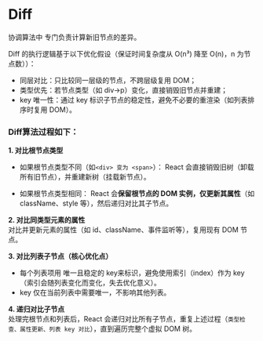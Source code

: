 # Diff
协调算法中 专门负责计算新旧节点的差异。

Diff 的执行逻辑基于以下优化假设（保证时间复杂度从 O(n³) 降至 O(n)，n 为节点数））：
* 同层对比：只比较同一层级的节点，不跨层级复用 DOM；
* 类型优先：若节点类型（如 div→p）变化，直接销毁旧节点并重建；
* key 唯一性：通过 key 标识子节点的稳定性，避免不必要的重渲染（如列表排序时复用 DOM）。

### Diff算法过程如下：  
**1. 对比根节点类型**
* 如果根节点类型不同（如```<div> 变为 <span>```）：
React 会直接销毁旧树（卸载所有旧节点），并重建新树（挂载新节点）。

* 如果根节点类型相同：
React 会**保留根节点的 DOM 实例，仅更新其属性**（如 className、style 等），然后递归对比其子节点。

**2. 对比同类型元素的属性**  
对比并更新元素的属性（如 id、className、事件监听等），复用现有 DOM 节点。

**3. 对比列表子节点（核心优化点）**
* 每个列表项用 唯一且稳定的 key来标识，避免使用索引（index）作为 key（索引会随列表变化而变化，失去优化意义）。
* key 仅在当前列表中需要唯一，不影响其他列表。

**4. 递归对比子节点**  
处理完根节点和列表后，React 会递归对比所有子节点，重复上述过程（```类型检查、属性更新、列表 key 对比```），直到遍历完整个虚拟 DOM 树。